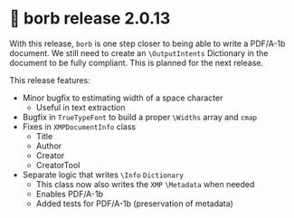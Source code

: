 # :mega: borb release 2.0.13

With this release, `borb` is one step closer to being able to write a PDF/A-1b document.
We still need to create an `\OutputIntents` Dictionary in the document to be fully compliant.
This is planned for the next release.

This release features:

- Minor bugfix to estimating width of a space character
  - Useful in text extraction
- Bugfix in `TrueTypeFont` to build a proper `\Widths` array and `cmap`
- Fixes in `XMPDocumentInfo` class
	- Title
	- Author
	- Creator
	- CreatorTool	
- Separate logic that writes `\Info` `Dictionary`
	- This class now also writes the `XMP` `\Metadata` when needed
	- Enables PDF/A-1b
	- Added tests for PDF/A-1b (preservation of metadata)

